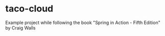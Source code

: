 # taco-cloud
Example project while following the book "Spring in Action - Fifth Edition" by Craig Walls
